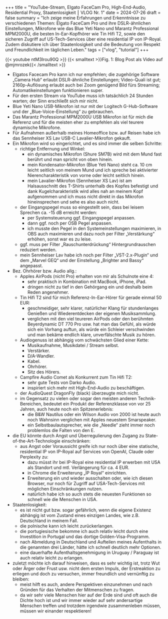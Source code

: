 +++
title = "YouTube-Stream, Elgato FaceCam Pro, High-End-Audio, Residential Proxy, Staatenlosigkeit ⎮ VLOG Nr. 1"
date = 2024-07-26
draft = false
summary = "Ich zeige meine Erfahrungen und Erkenntnisse zu verschiedenen Themen: Elgato FaceCam Pro und ihre DSLR-ähnlichen Einstellungen, Mikrofone wie das Blue Yeti Nano und Marantz Professional MPM2000U, die besten In-Ear-Kopfhörer wie Tin Hifi T2, sowie den sicheren Zugriff auf US-Tech-Services über eine residential IP von IP-Royal. Zudem diskutiere ich über Staatenlosigkeit und die Bedeutung von Respekt und Freundlichkeit im täglichen Leben."
tags = ["vlog", "tutorial"]
+++

{{< youtube ntM3Irou90Q >}}
{{< smalltext >}}Fig. 1: Blog Post als Video auf @mjmrozek{{< /smalltext >}} 


- Elgatos Facecam Pro kann ich nur empfehlen; die zugehörige Software „Camera Hub“ erlaubt DSLR-ähnliche Einstellungen; Video-Quali ist gut; 2160p-Auflösung erlaubt auch bei Zoom genügend Bild fürs Streaming; Automatikeinstellungen funktionieren super.
- Für den ersten Stream via YouTube muss ich tatsächlich 24 Stunden warten; der Sinn erschließt sich mir nicht.
- Blue Yeti Nano USB-Mikrofon ist nur mit der Logitech G-Hub-Software und der „Blue-Voice-Einstellung“ zu gebrauchen.
- Das Marantz Professional MPM2000U USB Mikrofon ist für mich die Referenz und für die meisten eher zu empfehlen als viel teurere dynamische Mikrofone.
- Für Aufnahmen außerhalb meines Homeoffice bzw. auf Reisen habe ich das Sennheiser XS Lav USB-C Lavalier-Mikrofon gekauft.
- Ein Mikrofon wird so eingerichtet, und es sind immer die selben Schritte:
    - richtige Entfernung und Winkel:
        - ein dynamisches Mikrofon (Shure SM7B) wird mit dem Mund fast berührt und man spricht von oben hinein.
        - mein Kondensator-Mikrofon (Blue Yeti Nano) steht ca. 10 cm leicht seitlich von meinem Mund und ich spreche bei aktivierter Nierencharakteristik von vorne oder leicht seitlich hinein.
        - mein Lavalier-Mikrofon (Sennheiser XS Lav) ist am Halsausschnitt des T-Shirts unterhalb des Kopfes befestigt und dank Kugelcharakteristik wird alles nah an meinem Kopf aufgenommen und ich muss nicht direkt in das Mikrofon hineinsprechen und sehe es also auch nicht.
    - der Eingangspegel muss so eingestellt sein, dass bei leisem Sprechen ca. -15 dB erreicht werden:
        - per Systemsteuerung ggf. Eingangspegel anpassen.
        - dann ggf. noch per OSB Pegel anpassen.
        - ich musste den Pegel in den Systemeinstellungen maximieren, in OBS auch maximieren und dazu noch per Filter „Verstärkung“ erhöhen, sonst war es zu leise.
    - ggf. muss per Filter „Rauschunterdrückung“ Hintergrundrauschen reduziert werden.
    - mein Sennheiser Lav habe ich noch per Filter „VST-2.x-Plugin“ und dem „Marvel GEQ“ und der Einstellung „Brighter and Bassy“ angepasst.
- Bez. Ohrhörer bzw. Audio allg.:
    - Apples AirPods (nicht Pro) erhalten von mir als Schulnote eine 4:
        - sehr praktisch in Kombination mit MacBook, iPhone, iPad.
        - dringen nicht zu tief in den Gehörgang ein und deshalb beim Reden angenehmer.
    - Tin Hifi T2 sind für mich Referenz-In-Ear-Hörer für gerade einmal 50 EUR:
        - geschmeidiger, sehr klarer, natürlicher Klang für stundenlanges Genießen und Wiederentdecken der eigenen Musiksammlung.
        - verglichen mit den viel teureren AirPods oder den berühmten Beyerdynamic DT 770 Pro usw. hat man das Gefühl, als würde sich ein Vorhang auftun, als würde ein Schleier verschwinden und man bekäme endlich klare, unverfälschte Musik zu hören.
    - Audiogenuss ist abhängig vom schwächsten Glied einer Kette:
        - Musikaufnahme, Musikdatei / Stream selbst.
        - Verstärker.
        - D/A-Wandler.
        - Kabel.
        - Ohrhörer.
        - Sitz des Hörers.
    - Campfire Audio Comet als Konkurrent zum Tin Hifi T2:
        - sehr gute Tests von Darko Audio.
        - inspiriert sich mehr mit High-End-Audio zu beschäftigen.
    - der AudioQuest DragonFly (black) überzeugte mich nicht.
    - im Gegensatz zu vielen oder sogar den meisten anderen Technik-Bereichen, bedeutet ein Produkt der Referenzklasse von vor 25 Jahren, auch heute noch ein Spitzenerlebnis:
        - die B&W Nautilus oder ein Wilson Audio von 2000 ist heute auch noch Wahnsinn verglichen mit Apples neuestem Smarspeaker.
        - ein Selbstbaulautsprecher, wie die „Needle“ zieht immer noch problemlos die Falten von den E.
- die EU könnte durch Angst und Überregulierung den Zugang zu State-of-the-Art-Technologie einschränken:
    - aus Angst oder Voraussicht greife ich nur noch über eine statische, residential IP von IP-Royal auf Services von OpenAI, Claude oder Perplexity zu:
        - dazu müsst ihr bei IP-Royal eine residential IP erwerben mit USA als Standort und mtl. Verlängerung für ca. 4 EUR.
        - in Chrome die Erweiterung „IP Royal“ einrichten.
        - Erweiterung ein und wieder ausschalten oder, wie ich diesen Browser, nur noch für Zugriff auf USA-Tech-Services mit möglichen Einschränkungen nutzen.
        - natürlich habe ich so auch stets die neuesten Funktionen so schnell wie die Menschen in USA.
- Staatenlosigkeit:
    - es ist nicht gut bzw. sogar gefährlich, wenn die eigene Existenz abhängig ist vom Zustand eines einzigen Landes, wie z.B. Deutschland in meinem Fall.
    - die polnische kann ich leicht zurückerlangen.
    - die portugiesische bekomme ich auch relativ leicht durch eine Investition in Portugal und das dortige Golden-Visa-Programm.
    - nach Abmeldung in Deutschland und Aufteilen meines Aufenthalts in die genannten drei Länder, hätte ich schnell deutlich mehr Optionen.
    - eine dauerhafte Aufenthaltsgenehmigung in Uruguay / Paraguay ist auch relativ leicht zu erlangen.
- zuletzt möchte ich darauf hinweisen, dass es sehr wichtig ist, trotz Wut oder Ärger oder Frust usw. nicht dem ersten Impuls, der Erstreaktion zu erliegen und doch zu versuchen, immer freundlich und vernünftig zu bleiben:
    - meist hilft es auch, andere Perspektiven einzunehmen und nach Gründen für das Verhalten der Mitmenschen zu fragen.
    - da wir sehr viele Menschen hier auf der Erde sind und oft auch die Dichte hoch ist und wir immer wieder auf sehr andersartige Menschen treffen und trotzdem irgendwie zusammenleben müssen, müssen wir einander respektieren!
